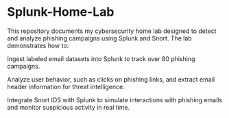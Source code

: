 # Splunk-Home-Lab
This repository documents my cybersecurity home lab designed to detect and analyze phishing campaigns using Splunk and Snort. The lab demonstrates how to:

Ingest labeled email datasets into Splunk to track over 80 phishing campaigns.

Analyze user behavior, such as clicks on phishing links, and extract email header information for threat intelligence.

Integrate Snort IDS with Splunk to simulate interactions with phishing emails and monitor suspicious activity in real time.



